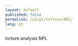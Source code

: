 ```yaml
---
layout: default
published: false
permalink: /v3/pt/torture/NPL/
lang: pt
---
```


torture analysis NPL
